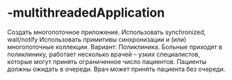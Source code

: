 # -multithreadedApplication

Создать многопоточное приложение.
Использовать synchronized, wait/notify
Использовать примитивы синхронизации и (или) многопоточные коллекции.
Вариант: Поликлиника. Больные приходят в поликлинику, работает несколько врачей – узких специалистов, которые могут принять ограниченное число пациентов. Пациенты должны ожидать в очереди. Врач может принять пациента без очереди.

